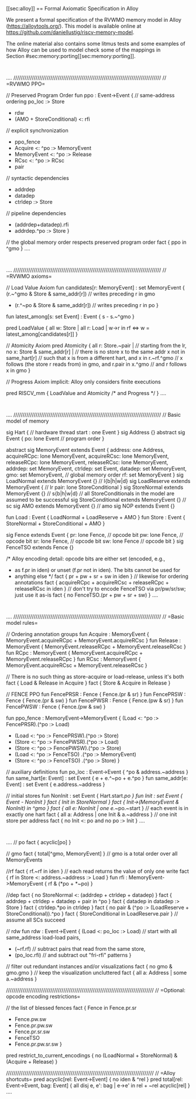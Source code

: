 [[sec:alloy]]
\== Formal Axiomatic Specification in Alloy

We present a formal specification of the RVWMO memory model in Alloy
(https://alloytools.org/). This model is available online at
https://github.com/daniellustig/riscv-memory-model.

The online material also contains some litmus tests and some examples of
how Alloy can be used to model check some of the mappings in
Section #sec:memory:porting[[sec:memory:porting]].

`  `

....
////////////////////////////////////////////////////////////////////////////////
// =RVWMO PPO=

// Preserved Program Order
fun ppo : Event->Event {
// same-address ordering
po_loc :> Store

- rdw
- (AMO + StoreConditional) <: rfi

// explicit synchronization

- ppo_fence
- Acquire <: ^po :> MemoryEvent
- MemoryEvent <: ^po :> Release
- RCsc <: ^po :> RCsc
- pair

// syntactic dependencies

- addrdep
- datadep
- ctrldep :> Store

// pipeline dependencies

- (addrdep+datadep).rfi
- addrdep.^po :> Store
  }

// the global memory order respects preserved program order
fact { ppo in ^gmo }
....

`  `

....
////////////////////////////////////////////////////////////////////////////////
// =RVWMO axioms=

// Load Value Axiom
fun candidates[r: MemoryEvent] : set MemoryEvent {
(r.~^gmo & Store & same_addr[r]) // writes preceding r in gmo

- (r.^~po & Store & same_addr[r]) // writes preceding r in po
  }

fun latest_among[s: set Event] : Event { s - s.~^gmo }

pred LoadValue {
all w: Store | all r: Load |
w->r in rf <=> w = latest_among[candidates[r]]
}

// Atomicity Axiom
pred Atomicity {
all r: Store.~pair |            // starting from the lr,
no x: Store & same_addr[r] |  // there is no store x to the same addr
x not in same_hart[r]       // such that x is from a different hart,
and x in r.~rf.^gmo         // x follows (the store r reads from) in gmo,
and r.pair in x.^gmo        // and r follows x in gmo
}

// Progress Axiom implicit: Alloy only considers finite executions

pred RISCV_mm { LoadValue and Atomicity /\* and Progress \*/ }
....

`  `

....
////////////////////////////////////////////////////////////////////////////////
// Basic model of memory

sig Hart {  // hardware thread
start : one Event
}
sig Address {}
abstract sig Event {
po: lone Event // program order
}

abstract sig MemoryEvent extends Event {
address: one Address,
acquireRCpc: lone MemoryEvent,
acquireRCsc: lone MemoryEvent,
releaseRCpc: lone MemoryEvent,
releaseRCsc: lone MemoryEvent,
addrdep: set MemoryEvent,
ctrldep: set Event,
datadep: set MemoryEvent,
gmo: set MemoryEvent,  // global memory order
rf: set MemoryEvent
}
sig LoadNormal extends MemoryEvent {} // l{b|h|w|d}
sig LoadReserve extends MemoryEvent { // lr
pair: lone StoreConditional
}
sig StoreNormal extends MemoryEvent {}       // s{b|h|w|d}
// all StoreConditionals in the model are assumed to be successful
sig StoreConditional extends MemoryEvent {}  // sc
sig AMO extends MemoryEvent {}               // amo
sig NOP extends Event {}

fun Load : Event { LoadNormal + LoadReserve + AMO }
fun Store : Event { StoreNormal + StoreConditional + AMO }

sig Fence extends Event {
pr: lone Fence, // opcode bit
pw: lone Fence, // opcode bit
sr: lone Fence, // opcode bit
sw: lone Fence  // opcode bit
}
sig FenceTSO extends Fence {}

/\* Alloy encoding detail: opcode bits are either set (encoded, e.g.,

- as f.pr in iden) or unset (f.pr not in iden).  The bits cannot be used for
- anything else \*/
  fact { pr + pw + sr + sw in iden }
  // likewise for ordering annotations
  fact { acquireRCpc + acquireRCsc + releaseRCpc + releaseRCsc in iden }
  // don't try to encode FenceTSO via pr/pw/sr/sw; just use it as-is
  fact { no FenceTSO.(pr + pw + sr + sw) }
  ....

`  `

....
////////////////////////////////////////////////////////////////////////////////
// =Basic model rules=

// Ordering annotation groups
fun Acquire : MemoryEvent { MemoryEvent.acquireRCpc + MemoryEvent.acquireRCsc }
fun Release : MemoryEvent { MemoryEvent.releaseRCpc + MemoryEvent.releaseRCsc }
fun RCpc : MemoryEvent { MemoryEvent.acquireRCpc + MemoryEvent.releaseRCpc }
fun RCsc : MemoryEvent { MemoryEvent.acquireRCsc + MemoryEvent.releaseRCsc }

// There is no such thing as store-acquire or load-release, unless it's both
fact { Load & Release in Acquire }
fact { Store & Acquire in Release }

// FENCE PPO
fun FencePRSR : Fence { Fence.(pr & sr) }
fun FencePRSW : Fence { Fence.(pr & sw) }
fun FencePWSR : Fence { Fence.(pw & sr) }
fun FencePWSW : Fence { Fence.(pw & sw) }

fun ppo_fence : MemoryEvent->MemoryEvent {
(Load  <: ^po :> FencePRSR).(^po :> Load)

- (Load  <: ^po :> FencePRSW).(^po :> Store)
- (Store <: ^po :> FencePWSR).(^po :> Load)
- (Store <: ^po :> FencePWSW).(^po :> Store)
- (Load  <: ^po :> FenceTSO) .(^po :> MemoryEvent)
- (Store <: ^po :> FenceTSO) .(^po :> Store)
  }

// auxiliary definitions
fun po_loc : Event->Event { ^po & address.~address }
fun same_hart[e: Event] : set Event { e + e.^~po + e.^po }
fun same_addr[e: Event] : set Event { e.address.~address }

// initial stores
fun NonInit : set Event { Hart.start._po }
fun Init : set Event { Event - NonInit }
fact { Init in StoreNormal }
fact { Init->(MemoryEvent & NonInit) in ^gmo }
fact { all e: NonInit | one e._~po.~start }  // each event is in exactly one hart
fact { all a: Address | one Init & a.~address } // one init store per address
fact { no Init <: po and no po :> Init }
....

`  `

....
// po
fact { acyclic[po] }

// gmo
fact { total[^gmo, MemoryEvent] } // gmo is a total order over all MemoryEvents

//rf
fact { rf.~rf in iden } // each read returns the value of only one write
fact { rf in Store <: address.~address :> Load }
fun rfi : MemoryEvent->MemoryEvent { rf & (\*po + \*~po) }

//dep
fact { no StoreNormal <: (addrdep + ctrldep + datadep) }
fact { addrdep + ctrldep + datadep + pair in ^po }
fact { datadep in datadep :> Store }
fact { ctrldep.\*po in ctrldep }
fact { no pair & (^po :> (LoadReserve + StoreConditional)).^po }
fact { StoreConditional in LoadReserve.pair } // assume all SCs succeed

// rdw
fun rdw : Event->Event {
(Load <: po_loc :> Load)  // start with all same_address load-load pairs,

- (~rf.rf)                // subtract pairs that read from the same store,
- (po_loc.rfi)            // and subtract out "fri-rfi" patterns
  }

// filter out redundant instances and/or visualizations
fact { no gmo & gmo.gmo } // keep the visualization uncluttered
fact { all a: Address | some a.~address }

////////////////////////////////////////////////////////////////////////////////
// =Optional: opcode encoding restrictions=

// the list of blessed fences
fact { Fence in
Fence.pr.sr

- Fence.pw.sw
- Fence.pr.pw.sw
- Fence.pr.sr.sw
- FenceTSO
- Fence.pr.pw.sr.sw
  }

pred restrict_to_current_encodings {
no (LoadNormal + StoreNormal) & (Acquire + Release)
}

////////////////////////////////////////////////////////////////////////////////
// =Alloy shortcuts=
pred acyclic[rel: Event->Event] { no iden & ^rel }
pred total[rel: Event->Event, bag: Event] {
all disj e, e': bag | e->e' in rel + ~rel
acyclic[rel]
}
....
